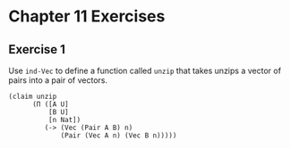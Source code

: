 # Chapter 11 Exercises

## Exercise 1

Use `ind-Vec` to define a function called `unzip` that takes unzips
a vector of pairs into a pair of vectors.

```pie
(claim unzip
      (Π ([A U]
          [B U]
          [n Nat])
         (-> (Vec (Pair A B) n)
             (Pair (Vec A n) (Vec B n)))))
```
